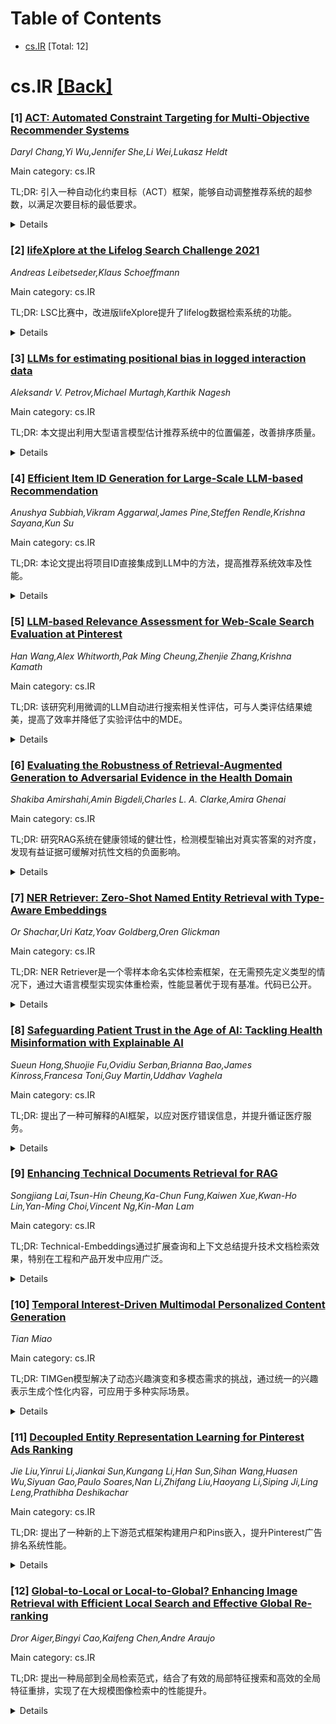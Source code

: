 <div id=toc></div>

# Table of Contents

- [cs.IR](#cs.IR) [Total: 12]


<div id='cs.IR'></div>

# cs.IR [[Back]](#toc)

### [1] [ACT: Automated Constraint Targeting for Multi-Objective Recommender Systems](https://arxiv.org/abs/2509.03661)
*Daryl Chang,Yi Wu,Jennifer She,Li Wei,Lukasz Heldt*

Main category: cs.IR

TL;DR: 引入一种自动化约束目标（ACT）框架，能够自动调整推荐系统的超参数，以满足次要目标的最低要求。


<details>
  <summary>Details</summary>
Motivation: 推荐系统需要在最大化主要目标的同时，确保次要目标满足最低阈值。手动调整超参数来实现这一目标具有挑战性。

Method: 使用离线的成对评估在无偏数据上找到解决方案，并不断重新训练以适应系统和用户行为的变化。

Result: 实验证明了ACT的有效性，并描述了它在大型生产环境中的部署。

Conclusion: ACT框架可以自动调整推荐系统的超参数，从而保证次要目标的约束条件在变化的系统环境中得到满足。

Abstract: Recommender systems often must maximize a primary objective while ensuring
secondary ones satisfy minimum thresholds, or "guardrails." This is critical
for maintaining a consistent user experience and platform ecosystem, but
enforcing these guardrails despite orthogonal system changes is challenging and
often requires manual hyperparameter tuning. We introduce the Automated
Constraint Targeting (ACT) framework, which automatically finds the minimal set
of hyperparameter changes needed to satisfy these guardrails. ACT uses an
offline pairwise evaluation on unbiased data to find solutions and continuously
retrains to adapt to system and user behavior changes. We empirically
demonstrate its efficacy and describe its deployment in a large-scale
production environment.

</details>


### [2] [lifeXplore at the Lifelog Search Challenge 2021](https://arxiv.org/abs/2509.03692)
*Andreas Leibetseder,Klaus Schoeffmann*

Main category: cs.IR

TL;DR: LSC比赛中，改进版lifeXplore提升了lifelog数据检索系统的功能。


<details>
  <summary>Details</summary>
Motivation: 提高LSC比赛中lifelog数据检索的效率。

Method: 使用时间查询和互动可组合概念过滤技术改进lifelog数据检索工具。

Result: 开发了改进版的lifeXplore检索系统，增加了时序查询、先进的每日摘要功能以及可用性改进。

Conclusion: 新版本的lifeXplore在LSC比赛中的表现可能更为优异。

Abstract: Since its first iteration in 2018, the Lifelog Search Challenge (LSC)
continues to rise in popularity as an interactive lifelog data retrieval
competition, co-located at the ACM International Conference on Multimedia
Retrieval (ICMR). The goal of this annual live event is to search a large
corpus of lifelogging data for specifically announced memories using a
purposefully developed tool within a limited amount of time. As long-standing
participants, we present our improved lifeXplore - a retrieval system combining
chronologic day summary browsing with interactive combinable concept filtering.
Compared to previous versions, the tool is improved by incorporating temporal
queries, advanced day summary features as well as usability improvements.

</details>


### [3] [LLMs for estimating positional bias in logged interaction data](https://arxiv.org/abs/2509.03696)
*Aleksandr V. Petrov,Michael Murtagh,Karthik Nagesh*

Main category: cs.IR

TL;DR: 本文提出利用大型语言模型估计推荐系统中的位置偏差，改善排序质量。


<details>
  <summary>Details</summary>
Motivation: 传统因位置偏差导致推荐系统模型继承前模型的偏见，未能真正提高相关性，该文提出新的估计方法解决这一问题。

Method: 提出了一种使用大型语言模型来估计位置偏差的方法，替代复杂的线上实验，通过对用户交互数据的模型评估来进行权重调整。

Result: 所提出的使用大型语言模型进行位置偏差估计的方法，相比于简单启发式能够更稳定地估计位置概率，并揭示复杂界面布局的影响，在加权NDCG@10提升约2%。

Conclusion: 使用大型语言模型对记录的用户交互数据进行位置偏差估计，可以有效改善推荐排序质量，并能在离线实验中实现与生产模型相当的表现，同时在加权NDCG@10上提升大约2%。

Abstract: Recommender and search systems commonly rely on Learning To Rank models
trained on logged user interactions to order items by predicted relevance.
However, such interaction data is often subject to position bias, as users are
more likely to click on items that appear higher in the ranking, regardless of
their actual relevance. As a result, newly trained models may inherit and
reinforce the biases of prior ranking models rather than genuinely improving
relevance. A standard approach to mitigate position bias is Inverse Propensity
Scoring (IPS), where the model's loss is weighted by the inverse of a
propensity function, an estimate of the probability that an item at a given
position is examined. However, accurate propensity estimation is challenging,
especially in interfaces with complex non-linear layouts. In this paper, we
propose a novel method for estimating position bias using Large Language Models
(LLMs) applied to logged user interaction data. This approach offers a
cost-effective alternative to online experimentation. Our experiments show that
propensities estimated with our LLM-as-a-judge approach are stable across score
buckets and reveal the row-column effects of Viator's grid layout that simpler
heuristics overlook. An IPS-weighted reranker trained with these propensities
matches the production model on standard NDCG@10 while improving weighted
NDCG@10 by roughly 2%. We will verify these offline gains in forthcoming
live-traffic experiments.

</details>


### [4] [Efficient Item ID Generation for Large-Scale LLM-based Recommendation](https://arxiv.org/abs/2509.03746)
*Anushya Subbiah,Vikram Aggarwal,James Pine,Steffen Rendle,Krishna Sayana,Kun Su*

Main category: cs.IR

TL;DR: 本论文提出将项目ID直接集成到LLM中的方法，提高推荐系统效率及性能。


<details>
  <summary>Details</summary>
Motivation: 在项目推荐中，现有技术将项目ID分解成多个标记的方法面临效率瓶颈。

Method: 提出简单且高效的新型训练和推理修正，支持项目单标记表示及单步解码。

Result: 在亚马逊购物数据集上，该方法在推荐质量上优于现有技术，在推理效率上提高了5至14倍。

Conclusion: 本论文展示了一种将项目ID作为LLM中的一等公民进行处理的方法，提高了推荐质量和推理效率。

Abstract: Integrating product catalogs and user behavior into LLMs can enhance
recommendations with broad world knowledge, but the scale of real-world item
catalogs, often containing millions of discrete item identifiers (Item IDs),
poses a significant challenge. This contrasts with the smaller, tokenized text
vocabularies typically used in LLMs. The predominant view within the LLM-based
recommendation literature is that it is infeasible to treat item ids as a first
class citizen in the LLM and instead some sort of tokenization of an item into
multiple tokens is required. However, this creates a key practical bottleneck
in serving these models for real-time low-latency applications.
  Our paper challenges this predominant practice and integrates item ids as
first class citizens into the LLM. We provide simple, yet highly effective,
novel training and inference modifications that enable single-token
representations of items and single-step decoding. Our method shows
improvements in recommendation quality (Recall and NDCG) over existing
techniques on the Amazon shopping datasets while significantly improving
inference efficiency by 5x-14x. Our work offers an efficiency perspective
distinct from that of other popular approaches within LLM-based recommendation,
potentially inspiring further research and opening up a new direction for
integrating IDs into LLMs. Our code is available here
https://drive.google.com/file/d/1cUMj37rV0Z1bCWMdhQ6i4q4eTRQLURtC

</details>


### [5] [LLM-based Relevance Assessment for Web-Scale Search Evaluation at Pinterest](https://arxiv.org/abs/2509.03764)
*Han Wang,Alex Whitworth,Pak Ming Cheung,Zhenjie Zhang,Krishna Kamath*

Main category: cs.IR

TL;DR: 该研究利用微调的LLM自动进行搜索相关性评估，可与人类评估结果媲美，提高了效率并降低了实验评估中的MDE。


<details>
  <summary>Details</summary>
Motivation: 传统的人类注释相关性评估成本高，耗时长，难以扩展。

Method: 使用经过微调的LLM自动进行相关性评估，并与传统的人类注释进行严谨的验证比较。

Result: 实现了更高质量的相关性度量，并显著降低了在线实验测量中的最低可检测效应(MDE)。

Conclusion: 使用经过微调的LLM可以自动进行相关性评估，与人类注释结果具有良好的一致性，并显著提高评估效率。

Abstract: Relevance evaluation plays a crucial role in personalized search systems to
ensure that search results align with a user's queries and intent. While human
annotation is the traditional method for relevance evaluation, its high cost
and long turnaround time limit its scalability. In this work, we present our
approach at Pinterest Search to automate relevance evaluation for online
experiments using fine-tuned LLMs. We rigorously validate the alignment between
LLM-generated judgments and human annotations, demonstrating that LLMs can
provide reliable relevance measurement for experiments while greatly improving
the evaluation efficiency. Leveraging LLM-based labeling further unlocks the
opportunities to expand the query set, optimize sampling design, and
efficiently assess a wider range of search experiences at scale. This approach
leads to higher-quality relevance metrics and significantly reduces the Minimum
Detectable Effect (MDE) in online experiment measurements.

</details>


### [6] [Evaluating the Robustness of Retrieval-Augmented Generation to Adversarial Evidence in the Health Domain](https://arxiv.org/abs/2509.03787)
*Shakiba Amirshahi,Amin Bigdeli,Charles L. A. Clarke,Amira Ghenai*

Main category: cs.IR

TL;DR: 研究RAG系统在健康领域的健壮性，检测模型输出对真实答案的对齐度，发现有益证据可缓解对抗性文档的负面影响。


<details>
  <summary>Details</summary>
Motivation: 探讨RAG系统在健康领域的健壮性，研究模型输出与真实答案的对齐性。考虑到错误回答可能造成的伤害以及许多健康相关问题有真实依据。

Method: 进行控制实验，使用常见健康问题，变更检索文档的类型和构成（有益、有害和对抗性），以及用户提问的框架（一致、中立和不一致）

Result: 对抗性文档显著降低对齐性，但在检索池中也存在有益证据时可以保留稳健性。这些发现提供了设计更安全RAG系统的可行建议。

Conclusion: 提出需要检索保障，以设计在高风险领域中更安全的RAG系统。所有实验结果均公开以促进未来研究。

Abstract: Retrieval augmented generation (RAG) systems provide a method for factually
grounding the responses of a Large Language Model (LLM) by providing retrieved
evidence, or context, as support. Guided by this context, RAG systems can
reduce hallucinations and expand the ability of LLMs to accurately answer
questions outside the scope of their training data. Unfortunately, this design
introduces a critical vulnerability: LLMs may absorb and reproduce
misinformation present in retrieved evidence. This problem is magnified if
retrieved evidence contains adversarial material explicitly intended to
promulgate misinformation. This paper presents a systematic evaluation of RAG
robustness in the health domain and examines alignment between model outputs
and ground-truth answers. We focus on the health domain due to the potential
for harm caused by incorrect responses, as well as the availability of
evidence-based ground truth for many common health-related questions. We
conduct controlled experiments using common health questions, varying both the
type and composition of the retrieved documents (helpful, harmful, and
adversarial) as well as the framing of the question by the user (consistent,
neutral, and inconsistent). Our findings reveal that adversarial documents
substantially degrade alignment, but robustness can be preserved when helpful
evidence is also present in the retrieval pool. These findings offer actionable
insights for designing safer RAG systems in high-stakes domains by highlighting
the need for retrieval safeguards. To enable reproducibility and facilitate
future research, all experimental results are publicly available in our github
repository.
  https://github.com/shakibaam/RAG_ROBUSTNESS_EVAL

</details>


### [7] [NER Retriever: Zero-Shot Named Entity Retrieval with Type-Aware Embeddings](https://arxiv.org/abs/2509.04011)
*Or Shachar,Uri Katz,Yoav Goldberg,Oren Glickman*

Main category: cs.IR

TL;DR: NER Retriever是一个零样本命名实体检索框架，在无需预先定义类型的情况下，通过大语言模型实现实体重检索，性能显著优于现有基准。代码已公开。


<details>
  <summary>Details</summary>
Motivation: 命名实体识别（NER）的某些场景中，感兴趣的实体类型在事前不能预知，因此需要一种零样本检索框架来处理此类问题。

Method: 利用大语言模型（LLMs）的内部表示，将实体提及和用户定义的开放式类型描述嵌入到共享的语义空间中，并训练轻量对比投影网络来细化这些表示。

Result: 在三个基准上进行评估，NER Retriever在性能上显著超过现有基准方法，验证了选择LLMs内部表示的有效性。

Conclusion: NER Retriever大幅优于词汇和稠密句子级重检索基准，为大规模、无模式实体重检索提供了实用的解决方案。

Abstract: We present NER Retriever, a zero-shot retrieval framework for ad-hoc Named
Entity Retrieval, a variant of Named Entity Recognition (NER), where the types
of interest are not provided in advance, and a user-defined type description is
used to retrieve documents mentioning entities of that type. Instead of relying
on fixed schemas or fine-tuned models, our method builds on internal
representations of large language models (LLMs) to embed both entity mentions
and user-provided open-ended type descriptions into a shared semantic space. We
show that internal representations, specifically the value vectors from
mid-layer transformer blocks, encode fine-grained type information more
effectively than commonly used top-layer embeddings. To refine these
representations, we train a lightweight contrastive projection network that
aligns type-compatible entities while separating unrelated types. The resulting
entity embeddings are compact, type-aware, and well-suited for nearest-neighbor
search. Evaluated on three benchmarks, NER Retriever significantly outperforms
both lexical and dense sentence-level retrieval baselines. Our findings provide
empirical support for representation selection within LLMs and demonstrate a
practical solution for scalable, schema-free entity retrieval. The NER
Retriever Codebase is publicly available at
https://github.com/ShacharOr100/ner_retriever

</details>


### [8] [Safeguarding Patient Trust in the Age of AI: Tackling Health Misinformation with Explainable AI](https://arxiv.org/abs/2509.04052)
*Sueun Hong,Shuojie Fu,Ovidiu Serban,Brianna Bao,James Kinross,Francesa Toni,Guy Martin,Uddhav Vaghela*

Main category: cs.IR

TL;DR: 提出了一种可解释的AI框架，以应对医疗错误信息，并提升循证医疗服务。


<details>
  <summary>Details</summary>
Motivation: AI生成的健康误导信息对患者安全和全球医疗系统的信任构成前所未有的威胁。

Method: 通过EPSRC INDICATE项目开发的可解释AI框架，进行了17项研究的系统综述以评估透明AI系统的必要性，并实现了实时自动化的证据综合。

Result: 所提出的解决方案在临床证据检索方面显示出95%的召回率，并且在检测生物医学误导信息方面集成了新的可信度分类器，达到了76%的F1分数。

Conclusion: 这种方法提供了一个关键的干预措施，以在AI时代维护医疗保健的完整性。

Abstract: AI-generated health misinformation poses unprecedented threats to patient
safety and healthcare system trust globally. This white paper presents an
explainable AI framework developed through the EPSRC INDICATE project to combat
medical misinformation while enhancing evidence-based healthcare delivery. Our
systematic review of 17 studies reveals the urgent need for transparent AI
systems in healthcare. The proposed solution demonstrates 95% recall in
clinical evidence retrieval and integrates novel trustworthiness classifiers
achieving 76% F1 score in detecting biomedical misinformation. Results show
that explainable AI can transform traditional 6-month expert review processes
into real-time, automated evidence synthesis while maintaining clinical rigor.
This approach offers a critical intervention to preserve healthcare integrity
in the AI era.

</details>


### [9] [Enhancing Technical Documents Retrieval for RAG](https://arxiv.org/abs/2509.04139)
*Songjiang Lai,Tsun-Hin Cheung,Ka-Chun Fung,Kaiwen Xue,Kwan-Ho Lin,Yan-Ming Choi,Vincent Ng,Kin-Man Lam*

Main category: cs.IR

TL;DR: Technical-Embeddings通过扩展查询和上下文总结提升技术文档检索效果，特别在工程和产品开发中应用广泛。


<details>
  <summary>Details</summary>
Motivation: 解决技术文档中复杂内容的语义检索挑战，借助LLMs提升理解并优化信息检索流程。

Method: 使用大型语言模型(LLMs)和增强双编码BERT模型，结合软提示技术实现查询和文档上下文的细粒度语义提取。

Result: Technical-Embeddings在RAG-EDA和Rust-Docs-QA两组数据集上的实验显示出显著优于基线模型的精确度和召回率。

Conclusion: 通过有效融合查询扩展和文档上下文总结，Technical-Embeddings能够在技术领域中显著提高信息访问和理解精准度。

Abstract: In this paper, we introduce Technical-Embeddings, a novel framework designed
to optimize semantic retrieval in technical documentation, with applications in
both hardware and software development. Our approach addresses the challenges
of understanding and retrieving complex technical content by leveraging the
capabilities of Large Language Models (LLMs). First, we enhance user queries by
generating expanded representations that better capture user intent and improve
dataset diversity, thereby enriching the fine-tuning process for embedding
models. Second, we apply summary extraction techniques to encode essential
contextual information, refining the representation of technical documents. To
further enhance retrieval performance, we fine-tune a bi-encoder BERT model
using soft prompting, incorporating separate learning parameters for queries
and document context to capture fine-grained semantic nuances. We evaluate our
approach on two public datasets, RAG-EDA and Rust-Docs-QA, demonstrating that
Technical-Embeddings significantly outperforms baseline models in both
precision and recall. Our findings highlight the effectiveness of integrating
query expansion and contextual summarization to enhance information access and
comprehension in technical domains. This work advances the state of
Retrieval-Augmented Generation (RAG) systems, offering new avenues for
efficient and accurate technical document retrieval in engineering and product
development workflows.

</details>


### [10] [Temporal Interest-Driven Multimodal Personalized Content Generation](https://arxiv.org/abs/2509.04330)
*Tian Miao*

Main category: cs.IR

TL;DR: TIMGen模型解决了动态兴趣演变和多模态需求的挑战，通过统一的兴趣表示生成个性化内容，可应用于多种实际场景。


<details>
  <summary>Details</summary>
Motivation: 随着用户兴趣的动态演变和互联网应用中多模态需求的增加，基于静态兴趣偏好的个性化内容生成策略难以满足实际应用要求。

Method: TIMGen模型通过建模用户兴趣的长期时间演变和捕获具有强时间依赖性的动态兴趣表示来解决这一挑战，该模型支持多模态特征的融合，并基于多模态偏好提供定制内容。

Result: TIMGen克服了基于静态偏好的个性化内容推荐方法的缺点，能够灵活和动态地建模用户的多模态兴趣，提供了更好的理解和捕获用户兴趣和偏好的能力。

Conclusion: TIMGen模型能够扩展到包括电子商务、广告、在线教育和精准医疗等多种实际应用场景，为未来研究提供了见解。

Abstract: With the dynamic evolution of user interests and the increasing multimodal
demands in internet applications, personalized content generation strategies
based on static interest preferences struggle to meet practical application
requirements. The proposed TIMGen (Temporal Interest-driven Multimodal
Generation) model addresses this challenge by modeling the long-term temporal
evolution of users' interests and capturing dynamic interest representations
with strong temporal dependencies. This model also supports the fusion of
multimodal features, such as text, images, video, and audio, and delivers
customized content based on multimodal preferences. TIMGen jointly learns
temporal dependencies and modal preferences to obtain a unified interest
representation, which it then generates to meet users' personalized content
needs. TIMGen overcomes the shortcomings of personalized content recommendation
methods based on static preferences, enabling flexible and dynamic modeling of
users' multimodal interests, better understanding and capturing their interests
and preferences. It can be extended to a variety of practical application
scenarios, including e-commerce, advertising, online education, and precision
medicine, providing insights for future research.

</details>


### [11] [Decoupled Entity Representation Learning for Pinterest Ads Ranking](https://arxiv.org/abs/2509.04337)
*Jie Liu,Yinrui Li,Jiankai Sun,Kungang Li,Han Sun,Sihan Wang,Huasen Wu,Siyuan Gao,Paulo Soares,Nan Li,Zhifang Liu,Haoyang Li,Siping Ji,Ling Leng,Prathibha Deshikachar*

Main category: cs.IR

TL;DR: 提出了一种新的上下游范式框架构建用户和Pins嵌入，提升Pinterest广告排名系统性能。


<details>
  <summary>Details</summary>
Motivation: 为了提高Pinterest个性化Pins和广告的效果，构建用户和项目（Pin）嵌入以处理不同数据来源。

Method: 采用上下游范式构建用户和Pin嵌入模型，上游模型基于从不同数据来源获得的广泛信号进行训练，通过复杂架构捕捉用户和Pin之间的关系，并通过实体嵌入的异步刷新机制确保模型的可扩展性；下游任务集成这些嵌入用于多种任务。

Result: 该框架在多种下游任务中实现了显著的性能提升，已在Pinterest的广告排名系统中部署，在线指标取得了显著增益。

Conclusion: 提出了一个新的框架，使用户和项目嵌入能够有效处理不同数据源的数据，从而提升广告和个性化推荐的效果。

Abstract: In this paper, we introduce a novel framework following an
upstream-downstream paradigm to construct user and item (Pin) embeddings from
diverse data sources, which are essential for Pinterest to deliver personalized
Pins and ads effectively. Our upstream models are trained on extensive data
sources featuring varied signals, utilizing complex architectures to capture
intricate relationships between users and Pins on Pinterest. To ensure
scalability of the upstream models, entity embeddings are learned, and
regularly refreshed, rather than real-time computation, allowing for
asynchronous interaction between the upstream and downstream models. These
embeddings are then integrated as input features in numerous downstream tasks,
including ad retrieval and ranking models for CTR and CVR predictions. We
demonstrate that our framework achieves notable performance improvements in
both offline and online settings across various downstream tasks. This
framework has been deployed in Pinterest's production ad ranking systems,
resulting in significant gains in online metrics.

</details>


### [12] [Global-to-Local or Local-to-Global? Enhancing Image Retrieval with Efficient Local Search and Effective Global Re-ranking](https://arxiv.org/abs/2509.04351)
*Dror Aiger,Bingyi Cao,Kaifeng Chen,Andre Araujo*

Main category: cs.IR

TL;DR: 提出一种局部到全局检索范式，结合了有效的局部特征搜索和高效的全局特征重排，实现了在大规模图像检索中的性能提升。


<details>
  <summary>Details</summary>
Motivation: 现行的图像检索系统主要利用全局特征进行搜索，并用局部特征匹配技术对初始结果进行重排。然而，局部匹配由于计算成本高，只能应用于少量检索图像。有效的局部特征搜索方法的发展提供了新的可能性，特别是在大尺度上进行详细检索，发现全局特征搜索常常错过的部分匹配。而全局特征基础的重排则显示出高效的计算结果。本研究利用这些基础组件引入了一种新范式——局部到全局检索。

Method: 重新排名时利用多维尺度技术创建尊重局部特征检索相似性的全局特征嵌入，通过高效局部特征搜索和基于局部相似性计算的全局特征重排结合，实现了性能的显著提升。

Result: 实验结果显示，提出的方法在Revisited Oxford和Paris数据集上实现了新的最佳效果。

Conclusion: 通过结合多维尺度技术，提出的方法能在搜索中尊重局部相似性，显著提升重排效果，标志着图像检索系统性能的新高。

Abstract: The dominant paradigm in image retrieval systems today is to search large
databases using global image features, and re-rank those initial results with
local image feature matching techniques. This design, dubbed global-to-local,
stems from the computational cost of local matching approaches, which can only
be afforded for a small number of retrieved images. However, emerging efficient
local feature search approaches have opened up new possibilities, in particular
enabling detailed retrieval at large scale, to find partial matches which are
often missed by global feature search. In parallel, global feature-based
re-ranking has shown promising results with high computational efficiency. In
this work, we leverage these building blocks to introduce a local-to-global
retrieval paradigm, where efficient local feature search meets effective global
feature re-ranking. Critically, we propose a re-ranking method where global
features are computed on-the-fly, based on the local feature retrieval
similarities. Such re-ranking-only global features leverage multidimensional
scaling techniques to create embeddings which respect the local similarities
obtained during search, enabling a significant re-ranking boost.
Experimentally, we demonstrate solid retrieval performance, setting new
state-of-the-art results on the Revisited Oxford and Paris datasets.

</details>
